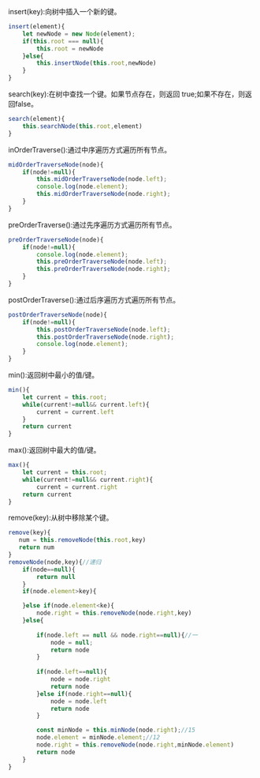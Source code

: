 insert(key):向树中插⼊⼀个新的键。
```js
insert(element){
    let newNode = new Node(element);
    if(this.root === null){
        this.root = newNode
    }else{
        this.insertNode(this.root,newNode)
    }
}
```
search(key):在树中查找⼀个键。如果节点存在，则返回 true;如果不存在，则返回false。
```js
search(element){
    this.searchNode(this.root,element)
}
```
inOrderTraverse():通过中序遍历⽅式遍历所有节点。
```js
midOrderTraverseNode(node){
    if(node!=null){
        this.midOrderTraverseNode(node.left);
        console.log(node.element);
        this.midOrderTraverseNode(node.right);
    }
}
```
preOrderTraverse():通过先序遍历⽅式遍历所有节点。
```js
preOrderTraverseNode(node){
    if(node!=null){
        console.log(node.element);
        this.preOrderTraverseNode(node.left);
        this.preOrderTraverseNode(node.right);
    }
}
```
postOrderTraverse():通过后序遍历⽅式遍历所有节点。
```js
postOrderTraverseNode(node){
    if(node!=null){
        this.postOrderTraverseNode(node.left);
        this.postOrderTraverseNode(node.right);
        console.log(node.element);
    }
}
```
min():返回树中最⼩的值/键。
```js
min(){
    let current = this.root;
    while(current!=null&& current.left){
        current = current.left
    }
    return current
}
```
max():返回树中最⼤的值/键。
```js
max(){
    let current = this.root;
    while(current!=null&& current.right){
        current = current.right
    return current
}
```
remove(key):从树中移除某个键。
```js
remove(key){
   num = this.removeNode(this.root,key)
   return num
}
removeNode(node,key){//递归
    if(node==null){
        return null
    }
    if(node.element>key){

    }else if(node.element<ke){
        node.right = this.removeNode(node.right,key)
    }else{
 
        if(node.left == null && node.right==null){//一
            node = null;
            return node
        }
 
        if(node.left==null){
            node = node.right
            return node
        }else if(node.right==null){
            node = node.left
            return node
        }

        const minNode = this.minNode(node.right);//15
        node.element = minNode.element;//12
        node.right = this.removeNode(node.right,minNode.element)
        return node
    }
}
```